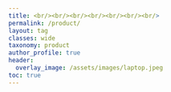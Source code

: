 ```yaml
---
title: <br/><br/><br/><br/><br/><br/><br/>
permalink: /product/
layout: tag
classes: wide
taxonomy: product
author_profile: true
header:
  overlay_image: /assets/images/laptop.jpeg
toc: true
---
```

